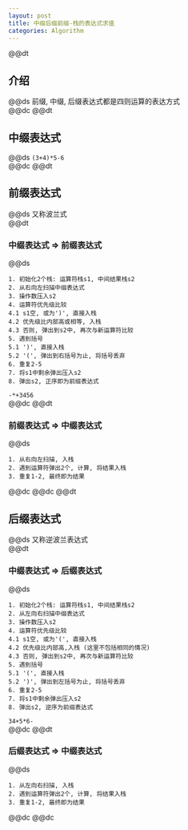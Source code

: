 ```yaml
---  
layout: post  
title: 中缀后缀前缀-栈的表达式求值  
categories: Algorithm  
---  
```

@@dt
## 介绍  
@@ds
前缀, 中缀, 后缀表达式都是四则运算的表达方式  
@@dc
@@dt
## 中缀表达式  
@@ds
` (3+4)*5-6 `  
@@dc
@@dt
## 前缀表达式  
@@ds
又称波兰式  
@@dt
### 中缀表达式 => 前缀表达式
@@ds
``` text
1. 初始化2个栈: 运算符栈s1, 中间结果栈s2
2. 从右向左扫描中缀表达式
3. 操作数压入s2
4. 运算符优先级比较  
4.1 s1空, 或为')', 直接入栈  
4.2 优先级比内部高或相等, 入栈  
4.3 否则, 弹出到s2中, 再次与新运算符比较  
5. 遇到括号  
5.1 ')', 直接入栈  
5.2 '(', 弹出到右括号为止, 将括号丢弃  
6. 重复2-5
7. 将s1中剩余弹出压入s2
8. 弹出s2, 正序即为前缀表达式
```  
` -*+3456 `  
@@dc
@@dt
### 前缀表达式 => 中缀表达式
@@ds
``` text
1. 从右向左扫描, 入栈
2. 遇到运算符弹出2个, 计算, 将结果入栈
3. 重复1-2, 最终即为结果
```  
@@dc
@@dc
@@dt
## 后缀表达式
@@ds
又称逆波兰表达式  
@@dt
### 中缀表达式 => 后缀表达式
@@ds
``` text
1. 初始化2个栈: 运算符栈s1, 中间结果栈s2
2. 从左向右扫描中缀表达式
3. 操作数压入s2
4. 运算符优先级比较  
4.1 s1空, 或为'(', 直接入栈  
4.2 优先级比内部高,入栈 (这里不包括相同的情况)  
4.3 否则, 弹出到s2中, 再次与新运算符比较  
5. 遇到括号  
5.1 '(', 直接入栈  
5.2 ')', 弹出到左括号为止, 将括号丢弃  
6. 重复2-5
7. 将s1中剩余弹出压入s2
8. 弹出s2, 逆序为前缀表达式
```  
` 34+5*6- `  
@@dc
@@dt
### 后缀表达式 => 中缀表达式
@@ds
``` text
1. 从左向右扫描, 入栈
2. 遇到运算符弹出2个, 计算, 将结果入栈
3. 重复1-2, 最终即为结果
```  
@@dc
@@dc
